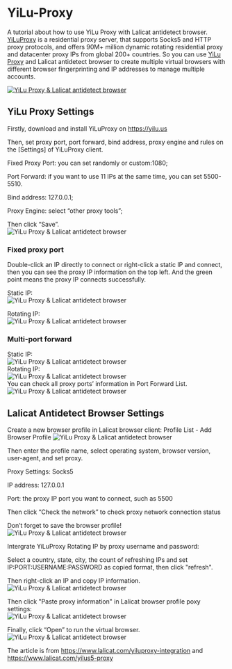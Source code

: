 # YiLu-Proxy
A tutorial about how to use YiLu Proxy with Lalicat antidetect browser.
[YiLuProxy](https://www.lalicat.com/yiluproxy-integration) is a residential proxy server, that supports Socks5 and HTTP proxy protocols, and offers 90M+ million dynamic rotating residential proxy and datacenter proxy IPs from global 200+ countries. So you can use [YiLu Proxy](https://www.lalicat.com/yilus5-proxy) and Lalicat antidetect browser to create multiple virtual browsers with different browser fingerprinting and IP addresses to manage multiple accounts.

[![YiLu Proxy & Lalicat antidetect browser](https://res.cloudinary.com/marcomontalbano/image/upload/v1683786363/video_to_markdown/images/youtube--m1ZCqWAZ2cY-c05b58ac6eb4c4700831b2b3070cd403.jpg)](https://www.youtube.com/watch?v=m1ZCqWAZ2cY "YiLu Proxy & Lalicat antidetect browser")

## YiLu Proxy Settings
Firstly, download and install YiLuProxy on https://yilu.us

Then, set proxy port, port forward, bind address, proxy engine and rules on the [Settings] of YiLuProxy client.

Fixed Proxy Port: you can set randomly or custom:1080;

Port Forward: if you want to use 11 IPs at the same time, you can set 5500-5510.

Bind address: 127.0.0.1;

Proxy Engine: select “other proxy tools”;

Then click “Save”.  
![YiLu Proxy & Lalicat antidetect browser](https://help.lalicat.com/lalicat/wp-content/uploads/2022/10/image-3.png)

### Fixed proxy port
Double-click an IP directly to connect or right-click a static IP and connect, then you can see the proxy IP information on the top left. And the green point means the proxy IP connects successfully.

Static IP:  
![YiLu Proxy & Lalicat antidetect browser](https://help.lalicat.com/lalicat/wp-content/uploads/2022/10/image-4.png)

Rotating IP:  
![YiLu Proxy & Lalicat antidetect browser](https://help.lalicat.com/lalicat/wp-content/uploads/2022/10/image-5.png)

### Multi-port forward
Static IP:  
![YiLu Proxy & Lalicat antidetect browser](https://help.lalicat.com/lalicat/wp-content/uploads/2022/10/image-6.png)  
Rotating IP:  
![YiLu Proxy & Lalicat antidetect browser](https://help.lalicat.com/lalicat/wp-content/uploads/2022/10/image-7.png)  
You can check all proxy ports’ information in Port Forward List.  
![YiLu Proxy & Lalicat antidetect browser](https://help.lalicat.com/lalicat/wp-content/uploads/2022/10/image-8.png)  

## Lalicat Antidetect Browser Settings
Create a new browser profile in Lalicat browser client: Profile List - Add Browser Profile
![YiLu Proxy & Lalicat antidetect browser](https://help.lalicat.com/lalicat/wp-content/uploads/2022/10/image-9.png)

Then enter the profile name, select operating system, browser version, user-agent, and set proxy.  

Proxy Settings: Socks5  

IP address: 127.0.0.1  

Port: the proxy IP port you want to connect, such as 5500  

Then click “Check the network” to check proxy network connection status  

Don’t forget to save the browser profile!
![YiLu Proxy & Lalicat antidetect browser](https://help.lalicat.com/lalicat/wp-content/uploads/2022/10/image-10.png)

Intergrate YiLuProxy Rotating IP by proxy username and password:  

Select a country, state, city, the count of refreshing IPs and set IP:PORT:USERNAME:PASSWORD as copied format, then click "refresh".  

Then right-click an IP and copy IP information.  
![YiLu Proxy & Lalicat antidetect browser](https://help.lalicat.com/lalicat/wp-content/uploads/2022/10/image-2.png)

Then click "Paste proxy information" in Lalicat browser profile poxy settings:  
![YiLu Proxy & Lalicat antidetect browser](https://help.lalicat.com/lalicat/wp-content/uploads/2022/10/image-1.png)

Finally, click “Open” to run the virtual browser.  
![YiLu Proxy & Lalicat antidetect browser](https://help.lalicat.com/lalicat/wp-content/uploads/2022/10/image.png)

The article is from https://www.lalicat.com/yiluproxy-integration and https://www.lalicat.com/yilus5-proxy
